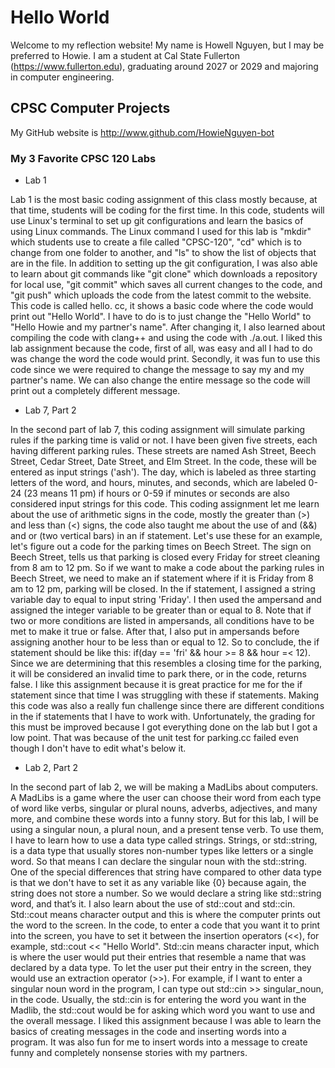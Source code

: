 # Hello World

Welcome to my reflection website! My name is Howell Nguyen, but I may be preferred to Howie. I am a student at Cal State Fullerton (https://www.fullerton.edu), graduating around 2027 or 2029 and majoring in computer engineering.

## CPSC Computer Projects

My GitHub website is http://www.github.com/HowieNguyen-bot

### My 3 Favorite CPSC 120 Labs

* Lab 1

Lab 1 is the most basic coding assignment of this class mostly because, at that time, students will be coding for the first time. In this code, students will use Linux's terminal to set up git configurations and learn the basics of using Linux commands. The Linux command I used for this lab is "mkdir" which students use to create a file called "CPSC-120", "cd" which is to change from one folder to another, and "ls" to show the list of objects that are in the file. In addition to setting up the git configuration, I was also able to learn about git commands like "git clone" which downloads a repository for local use, "git commit" which saves all current changes to the code, and "git push" which uploads the code from the latest commit to the website. This code is called hello. cc, it shows a basic code where the code would print out "Hello World". I have to do is to just change the "Hello World" to "Hello Howie and my partner's name". After changing it, I also learned about compiling the code with clang++ and using the code with ./a.out. I liked this lab assignment because the code, first of all, was easy and all I had to do was change the word the code would print. Secondly, it was fun to use this code since we were required to change the message to say my and my partner's name. We can also change the entire message so the code will print out a completely different message. 

* Lab 7, Part 2

In the second part of lab 7, this coding assignment will simulate parking rules if the parking time is valid or not. I have been given five streets, each having different parking rules. These streets are named Ash Street, Beech Street, Cedar Street, Date Street, and Elm Street. In the code, these will be entered as input strings ('ash'). The day, which is labeled as three starting letters of the word, and hours, minutes, and seconds, which are labeled 0-24 (23 means 11 pm) if hours or 0-59 if minutes or seconds are also considered input strings for this code. This coding assignment let me learn about the use of arithmetic signs in the code, mostly the greater than (>) and less than (<) signs, the code also taught me about the use of and (&&) and or (two vertical bars) in an if statement. Let's use these for an example, let's figure out a code for the parking times on Beech Street. The sign on Beech Street, tells us that parking is closed every Friday for street cleaning from 8 am to 12 pm. So if we want to make a code about the parking rules in Beech Street, we need to make an if statement where if it is Friday from 8 am to 12 pm, parking will be closed. In the if statement, I assigned a string variable day to equal to input string 'Friday'. I then used the ampersand and assigned the integer variable to be greater than or equal to 8. Note that if two or more conditions are listed in ampersands, all conditions have to be met to make it true or false. After that, I also put in ampersands before assigning another hour to be less than or equal to 12. So to conclude, the if statement should be like this: if(day == 'fri' && hour >= 8 && hour =< 12). Since we are determining that this resembles a closing time for the parking, it will be considered an invalid time to park there, or in the code, returns false. I like this assignment because it is great practice for me for the if statement since that time I was struggling with these if statements. Making this code was also a really fun challenge since there are different conditions in the if statements that I have to work with. Unfortunately, the grading for this must be improved because I got everything done on the lab but I got a low point. That was because of the unit test for parking.cc failed even though I don't have to edit what's below it.

* Lab 2, Part 2

In the second part of lab 2, we will be making a MadLibs about computers. A MadLibs is a game where the user can choose their word from each type of word like verbs, singular or plural nouns, adverbs, adjectives, and many more, and combine these words into a funny story. But for this lab, I will be using a singular noun, a plural noun, and a present tense verb. To use them, I have to learn how to use a data type called strings. Strings, or std::string, is a data type that usually stores non-number types like letters or a single word. So that means I can declare the singular noun with the std::string. One of the special differences that string have compared to other data type is that we don't have to set it as any variable like {0} because again, the string does not store a number. So we would declare a string like std::string word, and that’s it. I also learn about the use of std::cout and std::cin. Std::cout means character output and this is where the computer prints out the word to the screen. In the code, to enter a code that you want it to print into the screen, you have to set it between the insertion operators (<<), for example, std::cout << "Hello World". Std::cin means character input, which is where the user would put their entries that resemble a name that was declared by a data type. To let the user put their entry in the screen, they would use an extraction operator (>>). For example, if I want to enter a singular noun word in the program, I can type out std::cin >> singular_noun, in the code. Usually, the std::cin is for entering the word you want in the Madlib, the std::cout would be for asking which word you want to use and the overall message. I liked this assignment because I was able to learn the basics of creating messages in the code and inserting words into a program. It was also fun for me to insert words into a message to create funny and completely nonsense stories with my partners. 



